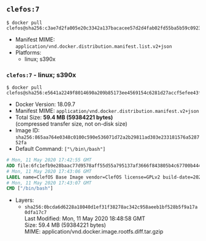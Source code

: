 ## `clefos:7`

```console
$ docker pull clefos@sha256:c3ae7d2fa005e20c3342a137bacacee57d2d4fab02fd55ba5b59c0923ade43a7
```

-	Manifest MIME: `application/vnd.docker.distribution.manifest.list.v2+json`
-	Platforms:
	-	linux; s390x

### `clefos:7` - linux; s390x

```console
$ docker pull clefos@sha256:e5641a2249f8014690a209b85173ee4569154c6281d27accf5efee43fa545fb6
```

-	Docker Version: 18.09.7
-	Manifest MIME: `application/vnd.docker.distribution.manifest.v2+json`
-	Total Size: **59.4 MB (59384221 bytes)**  
	(compressed transfer size, not on-disk size)
-	Image ID: `sha256:865aa764e0348c0100c590e536071d72a2b29811ad303e233181576a528752fa`
-	Default Command: `["\/bin\/bash"]`

```dockerfile
# Mon, 11 May 2020 17:42:55 GMT
ADD file:6fc1efb9e28baac77d9578aff55d55a795137af3666f843805b4c67700b44469 in / 
# Mon, 11 May 2020 17:43:06 GMT
LABEL name=ClefOS Base Image vendor=ClefOS license=GPLv2 build-date=20200507
# Mon, 11 May 2020 17:43:07 GMT
CMD ["/bin/bash"]
```

-	Layers:
	-	`sha256:0bcda6d6228a18040d1ef31f38278ac342c958aeeb1bf528b5f9a17a0dfa17c7`  
		Last Modified: Mon, 11 May 2020 18:48:58 GMT  
		Size: 59.4 MB (59384221 bytes)  
		MIME: application/vnd.docker.image.rootfs.diff.tar.gzip
